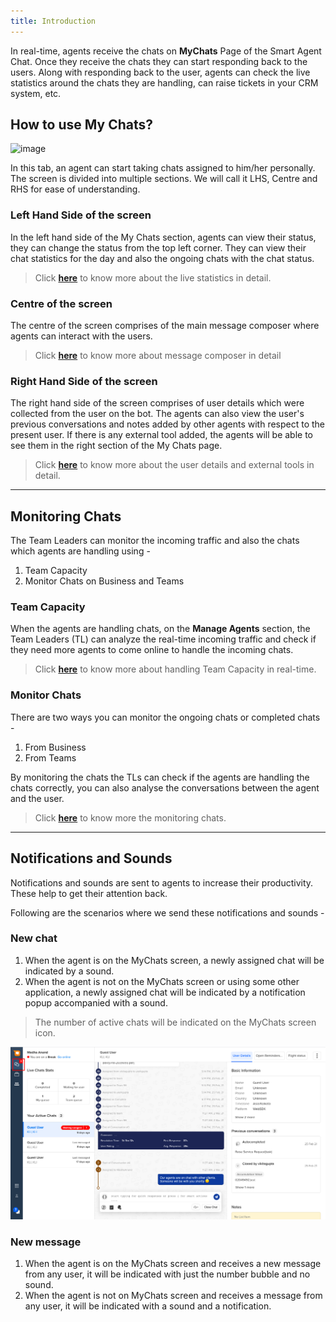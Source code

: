 ```yaml
---
title: Introduction
---
```


In real-time, agents receive the chats on **MyChats** Page of the Smart Agent Chat. Once they receive the chats they can start responding back to the users. Along with responding back to the user, agents can check the live statistics around the chats they are handling, can raise tickets in your CRM system, etc.

## How to use My Chats?

![image](https://user-images.githubusercontent.com/75118325/111909889-0be87800-8a85-11eb-8869-6f31da5799fe.png)

In this tab, an agent can start taking chats assigned to him/her personally. The screen is divided into multiple sections. We will call it LHS, Centre and RHS for ease of understanding.

### Left Hand Side of the screen

In the left hand side of the My Chats section, agents can view their status, they can change the status from the top left corner. They can view their chat statistics for the day and also the ongoing chats with the chat status.

> Click [**here**](https://docs.haptik.ai/agent-chat/left-hs) to know more about the live statistics in detail.

### Centre of the screen

The centre of the screen comprises of the main message composer where agents can interact with the users.

> Click [**here**](https://docs.haptik.ai/agent-chat/centre-screen) to know more about message composer in detail

### Right Hand Side of the screen

The right hand side of the screen comprises of user details which were collected from the user on the bot. The agents can also view the user's previous conversations and notes added by other agents with respect to the present user. If there is any external tool added, the agents will be able to see them in the right section of the My Chats page.

> Click [**here**](https://docs.haptik.ai/agent-chat/right-hs) to know more about the user details and external tools in detail.

<hr>

## Monitoring Chats

The Team Leaders can monitor the incoming traffic and also the chats which agents are handling using - 
1. Team Capacity
2. Monitor Chats on Business and Teams

### Team Capacity

When the agents are handling chats, on the **Manage Agents** section, the Team Leaders (TL) can analyze the real-time incoming traffic and check if they need more agents to come online to handle the incoming chats. 

> Click [**here**](https://docs.haptik.ai/agent-chat/manage-team-capacity) to know more about handling Team Capacity in real-time.

### Monitor Chats

There are two ways you can monitor the ongoing chats or completed chats -
1. From Business
2. From Teams

By monitoring the chats the TLs can check if the agents are handling the chats correctly, you can also analyse the conversations between the agent and the user.

> Click [**here**](https://docs.haptik.ai/agent-chat/businesses) to know more the monitoring chats.

<hr>

## Notifications and Sounds

Notifications and sounds are sent to agents to increase their productivity. These help to get their attention back. 

Following are the scenarios where we send these notifications and sounds -

### New chat

1. When the agent is on the MyChats screen, a newly assigned chat will be indicated by a sound.
2. When the agent is not on the MyChats screen or using some other application, a newly assigned chat will be indicated by a notification popup accompanied with a sound. 

> The number of active chats will be indicated on the MyChats screen icon.

![Iconwithnotification](assets/mychatsicon.png)

### New message

1. When the agent is on the MyChats screen and receives a new message from any user, it will be indicated with just the number bubble and no sound.
2. When the agent is not on MyChats screen and receives a message from any user, it will be indicated with a sound and a notification.


